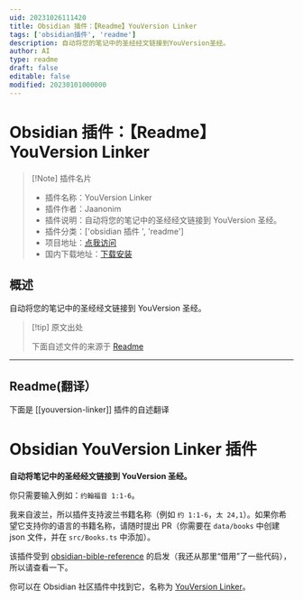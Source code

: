 ```yaml
---
uid: 20231026111420
title: Obsidian 插件：【Readme】YouVersion Linker
tags: ['obsidian插件', 'readme']
description: 自动将您的笔记中的圣经经文链接到YouVersion圣经。
author: AI
type: readme
draft: false
editable: false
modified: 20230101000000
---
```


# Obsidian 插件：【Readme】YouVersion Linker

> [!Note] 插件名片
> - 插件名称：YouVersion Linker
> - 插件作者：Jaanonim
> - 插件说明：自动将您的笔记中的圣经经文链接到 YouVersion 圣经。
> - 插件分类：['obsidian 插件 ', 'readme']
> - 项目地址：[点我访问](https://github.com/jaanonim/obsidian-youversion-linker)
> - 国内下载地址：[下载安装](https://pkmer.cn/products/plugin/pluginMarket/?youversion-linker)

## 概述

自动将您的笔记中的圣经经文链接到 YouVersion 圣经。

> [!tip] 原文出处
>
>下面自述文件的来源于 [Readme](https://ghproxy.net/https://raw.githubusercontent.com/jaanonim/obsidian-youversion-linker/master/README.md)

---

## Readme(翻译）

下面是 [[youversion-linker]] 插件的自述翻译

# Obsidian YouVersion Linker 插件

**自动将笔记中的圣经经文链接到 YouVersion 圣经。**

你只需要输入例如：`约翰福音 1:1-6`。

我来自波兰，所以插件支持波兰书籍名称（例如 `约 1:1-6`，`太 24,1`）。如果你希望它支持你的语言的书籍名称，请随时提出 PR（你需要在 `data/books` 中创建 json 文件，并在 `src/Books.ts` 中添加）。

该插件受到 [obsidian-bible-reference](https://github.com/tim-hub/obsidian-bible-reference) 的启发（我还从那里“借用”了一些代码），所以请查看一下。

你可以在 Obsidian 社区插件中找到它，名称为 [YouVersion Linker](https://obsidian.md/plugins?id=youversion-linker)。
